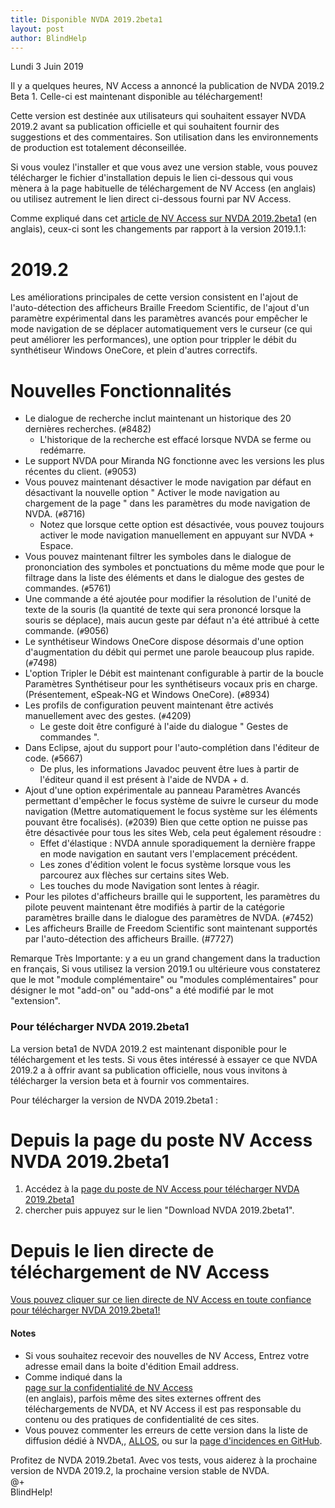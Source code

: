 ```yaml
---
title: Disponible NVDA 2019.2beta1
layout: post
author: BlindHelp
---
```


<footer>Lundi 3 Juin 2019</footer>

Il y a quelques heures, NV Access a annoncé la publication de NVDA 2019.2 Beta 1. Celle-ci est maintenant disponible au téléchargement!                  

Cette version est destinée aux utilisateurs qui souhaitent essayer NVDA 2019.2 avant sa publication officielle et qui souhaitent fournir des suggestions et des commentaires. Son utilisation dans les environnements de production est totalement déconseillée.         

Si vous voulez l'installer et que vous avez une version stable, vous pouvez télécharger le fichier d'installation depuis le lien ci-dessous qui vous mènera à la page habituelle de téléchargement  de NV Access (en anglais) ou utilisez autrement le lien direct ci-dessous fourni par NV Access.             


Comme expliqué dans cet  [article de NV Access sur NVDA 2019.2beta1](https://www.nvaccess.org/post/nvda-2019-2beta1-released/) (en anglais), ceux-ci sont les changements par rapport à la version 2019.1.1:

# 2019.2 #

Les améliorations principales de cette version consistent en l'ajout de l'auto-détection des afficheurs Braille Freedom Scientific, de l'ajout d'un paramètre expérimental dans les paramètres avancés pour empêcher le mode navigation de se déplacer automatiquement vers le curseur (ce qui peut améliorer les performances), une option pour trippler le débit du synthétiseur Windows OneCore, et plein d'autres correctifs.    

# Nouvelles Fonctionnalités #

* Le dialogue de recherche inclut maintenant un historique des 20 dernières recherches. (`#`8482) 
	* L'historique de la recherche est effacé lorsque NVDA se ferme ou redémarre. 
* Le support NVDA pour Miranda NG fonctionne avec les versions les plus récentes du client. (`#`9053) 
* Vous pouvez maintenant désactiver le mode navigation par défaut en désactivant la nouvelle option " Activer le mode navigation au chargement de la page " dans les paramètres du mode navigation de NVDA. (`#`8716) 
	* Notez que lorsque cette option est désactivée, vous pouvez toujours activer le mode navigation manuellement en appuyant sur NVDA + Espace. 
* Vous pouvez maintenant filtrer les symboles dans le dialogue de prononciation des symboles et ponctuations du même mode que pour le filtrage dans la liste des éléments et dans le dialogue des gestes de commandes. (`#`5761) 
* Une commande a été ajoutée pour modifier la résolution de l'unité de texte de la souris (la quantité de texte qui sera prononcé lorsque la souris se déplace), mais aucun geste par défaut n'a été attribué à cette commande. (`#`9056) 
* Le synthétiseur Windows OneCore dispose désormais d'une option d'augmentation du débit qui permet une parole beaucoup plus rapide. (`#`7498) 
* L'option Tripler le Débit est maintenant configurable à partir de la boucle Paramètres Synthétiseur pour les synthétiseurs vocaux pris en charge. (Présentement, eSpeak-NG et Windows OneCore). (`#`8934) 
* Les profils de configuration peuvent maintenant être activés manuellement avec des gestes. (`#`4209) 
	* Le geste doit être configuré à l'aide du dialogue " Gestes de commandes ". 
* Dans Eclipse, ajout du support pour l'auto-complétion dans l'éditeur de code. (`#`5667) 
	* De plus, les informations Javadoc peuvent être lues à partir de l'éditeur quand il est présent à l'aide de NVDA + d. 
* Ajout d'une option expérimentale au panneau Paramètres Avancés permettant d'empêcher le focus système de suivre le curseur du mode navigation (Mettre automatiquement le focus système sur les éléments pouvant être focalisés). (`#`2039) Bien que cette option ne puisse pas être désactivée pour tous les sites Web, cela peut également résoudre : 
	* Effet d'élastique : NVDA annule sporadiquement la dernière frappe en mode navigation en sautant vers l'emplacement précédent. 
	* Les zones d'édition volent le focus système lorsque vous les parcourez aux flèches sur certains sites Web. 
	* Les touches du mode Navigation sont lentes à réagir. 
* Pour les pilotes d'afficheurs braille qui le supportent, les paramètres du pilote peuvent maintenant être modifiés à partir de la catégorie paramètres braille dans le dialogue des paramètres de NVDA. (`#`7452) 
* Les afficheurs Braille de Freedom Scientific sont maintenant supportés par l'auto-détection des afficheurs Braille. (#7727) 

Remarque Très Importante: y a eu un grand changement dans la traduction en français, Si vous utilisez la version 2019.1 ou ultérieure vous constaterez que le mot "module complémentaire" ou "modules complémentaires" pour désigner le mot "add-on" ou "add-ons" a été modifié par le mot "extension".

###  Pour télécharger NVDA 2019.2beta1 ###

La version beta1 de NVDA 2019.2 est maintenant disponible pour le téléchargement et les tests. Si vous êtes intéressé à essayer ce que NVDA 2019.2 a à offrir avant sa publication officielle, nous vous invitons à télécharger la version beta et à fournir vos commentaires.            

Pour télécharger la version de NVDA 2019.2beta1 :    

# Depuis la page du poste NV Access NVDA 2019.2beta1 #

1. Accédez à la [page du poste de NV Access pour télécharger NVDA 2019.2beta1](https://www.nvaccess.org/post/nvda-2019-2beta1-released/)    
2. chercher puis appuyez sur le lien "Download NVDA 2019.2beta1".               

# Depuis le lien directe de téléchargement de NV Access #
  
  [Vous pouvez cliquer   sur ce lien directe de NV Access en toute confiance pour télécharger NVDA 2019.2beta1!](https://www.nvaccess.org/files/nvda/releases/2019.2beta1/nvda_2019.2beta1.exe)                     

#### Notes ####

* Si vous souhaitez recevoir des nouvelles de NV Access, Entrez votre adresse email dans la boite d'édition Email address.                
* Comme indiqué dans la            
[page sur la confidentialité de NV Access](http://www.nvaccess.org/privacy/)           
(en anglais), parfois même des sites externes offrent des téléchargements de NVDA, et NV Access il est pas responsable du contenu ou des pratiques de confidentialité de ces sites.         
* Vous pouvez commenter les erreurs de cette version dans la liste de diffusion dédié à NVDA,, [ALLOS](mailto:ALLOS@yahoogroupes.fr), ou sur la [page d'incidences en GitHub](https://github.com/nvaccess/nvda/issues).              

Profitez de NVDA 2019.2beta1. Avec vos tests, vous aiderez à la prochaine version de NVDA 2019.2, la prochaine version stable de NVDA.        
@+                     
BlindHelp!                           